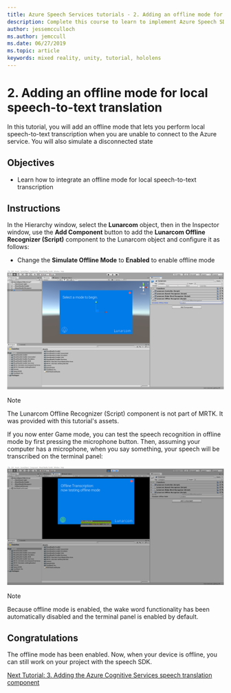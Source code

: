 ```yaml
---
title: Azure Speech Services tutorials - 2. Adding an offline mode for local speech-to-text translation
description: Complete this course to learn to implement Azure Speech SDK within a mixed reality application.
author: jessemcculloch
ms.author: jemccull
ms.date: 06/27/2019
ms.topic: article
keywords: mixed reality, unity, tutorial, hololens
---
```


# 2. Adding an offline mode for local speech-to-text translation
<!-- TODO: Consider renaming to 'Adding an offline mode for local speech-to-text transcription' -->

In this tutorial, you will add an offline mode that lets you perform local speech-to-text transcription when you are unable to connect to the Azure service. You will also simulate a disconnected state

## Objectives

* Learn how to integrate an offline mode for local speech-to-text transcription

## Instructions

In the Hierarchy window, select the **Lunarcom** object, then in the Inspector window, use the **Add Component** button to add the **Lunarcom Offline Recognizer (Script)** component to the Lunarcom object and configure it as follows:

* Change the **Simulate Offline Mode** to **Enabled** to enable offline mode

![mrlearning-speech](images/mrlearning-speech/tutorial2-section1-step1-1.png)

> [!NOTE]
> The Lunarcom Offline Recognizer (Script) component is not part of MRTK. It was provided with this tutorial's assets.

If you now enter Game mode, you can test the speech recognition in offline mode by first pressing the microphone button. Then, assuming your computer has a microphone, when you say something, your speech will be transcribed on the terminal panel:

![mrlearning-speech](images/mrlearning-speech/tutorial2-section1-step1-2.png)

> [!NOTE]
> Because offline mode is enabled, the wake word functionality has been automatically disabled and the terminal panel is enabled by default.

## Congratulations

The offline mode has been enabled. Now, when your device is offline, you can still work on your project with the speech SDK.

[Next Tutorial: 3. Adding the Azure Cognitive Services speech translation component](mrlearning-speechSDK-ch3.md)
